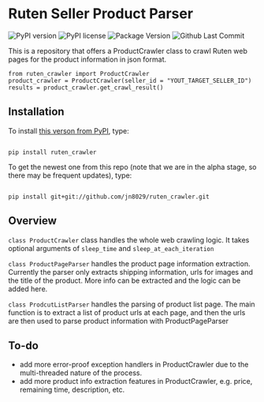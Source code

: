 # Ruten Seller Product Parser
![PyPI version](https://img.shields.io/pypi/pyversions/ruten-crawler.svg)
![PyPI license](https://img.shields.io/pypi/l/ruten-crawler.svg)
![Package Version](https://img.shields.io/pypi/v/ruten-crawler.svg)
![Github Last Commit](https://img.shields.io/github/last-commit/jn8029/ruten_crawler.svg)


This is a repository that offers a ProductCrawler class to crawl Ruten web pages for the product information in json format.

```
from ruten_crawler import ProductCrawler
product_crawler = ProductCrawler(seller_id = "YOUT_TARGET_SELLER_ID")
results = product_crawler.get_crawl_result()
```

## Installation
To install [this verson from PyPI](https://pypi.org/project/ruten_crawler/), type:
```

pip install ruten_crawler

```

To get the newest one from this repo (note that we are in the alpha stage, so there may be frequent updates), type:

```

pip install git+git://github.com/jn8029/ruten_crawler.git

```
## Overview

```class ProductCrawler``` class handles the whole web crawling logic.  It takes optional arguments of ```sleep_time``` and ```sleep_at_each_iteration```

```class ProductPageParser``` handles the product page information extraction. Currently the parser only extracts shipping information, urls for images and the title of the product. More info can be extracted and the logic can be added here.

```class ProdcutListParser``` handles the parsing of product list page. The main function is to extract a list of product urls at each page, and then the urls are then used to parse product information with ProductPageParser

## To-do

* add more error-proof exception handlers in ProductCrawler due to the multi-threaded nature of the process.
* add more product info extraction features in ProductCrawler, e.g. price, remaining time, description, etc.
